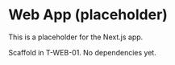 # Web App (placeholder)

This is a placeholder for the Next.js app.

Scaffold in T-WEB-01. No dependencies yet.

